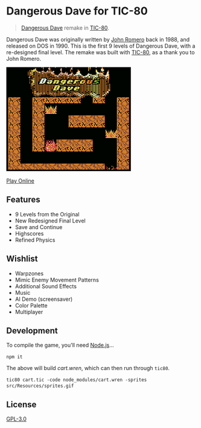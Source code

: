 # Dangerous Dave for TIC-80

> [Dangerous Dave](https://en.wikipedia.org/wiki/Dangerous_Dave) remake in [TIC-80](https://tic.computer).

Dangerous Dave was originally written by [John Romero](https://en.wikipedia.org/wiki/John_Romero) back in 1988, and released on DOS in 1990. This is the first 9 levels of Dangerous Dave, with a re-designed final level. The remake was built with [TIC-80](https://tic.computer), as a thank you to John Romero.

[![Title Screen](src/Resources/TitleScreen.gif)](https://tic.computer/play?cart=880)

[Play Online](https://tic.computer/play?cart=880)


## Features

- 9 Levels from the Original
- New Redesigned Final Level
- Save and Continue
- Highscores
- Refined Physics

## Wishlist

- Warpzones
- Mimic Enemy Movement Patterns
- Additional Sound Effects
- Music
- AI Demo (screensaver)
- Color Palette
- Multiplayer

## Development

To compile the game, you'll need [Node.js](https://nodejs.org)...

```
npm it
```

The above will build *cart.wren*, which can then run through `tic80`.

```
tic80 cart.tic -code node_modules/cart.wren -sprites src/Resources/sprites.gif
```

## License

[GPL-3.0](LICENSE)
